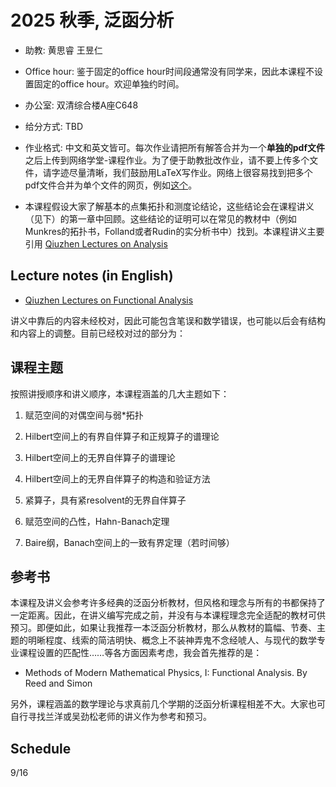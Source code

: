 # 2025 秋季, 泛函分析





- 助教: 黄思睿 王昱仁

- Office hour: 鉴于固定的office hour时间段通常没有同学来，因此本课程不设置固定的office hour。欢迎单独约时间。
  
- 办公室: 双清综合楼A座C648
  
- 给分方式: TBD
  
- 作业格式: 中文和英文皆可。每次作业请把所有解答合并为一个**单独的pdf文件**之后上传到网络学堂-课程作业。为了便于助教批改作业，请不要上传多个文件，请字迹尽量清晰，我们鼓励用LaTeX写作业。网络上很容易找到把多个pdf文件合并为单个文件的网页，例如[这个](https://www.ilovepdf.com/merge_pdf)。

- 本课程假设大家了解基本的点集拓扑和测度论结论，这些结论会在课程讲义（见下）的第一章中回顾。这些结论的证明可以在常见的教材中（例如Munkres的拓扑书，Folland或者Rudin的实分析书中）找到。本课程讲义主要引用
[Qiuzhen Lectures on Analysis](https://binguimath.github.io/Pages/2023_Analysis.html)



## Lecture notes (in English)


- [Qiuzhen Lectures on Functional Analysis](https://binguimath.github.io/Files/2025_FA.pdf)

讲义中靠后的内容未经校对，因此可能包含笔误和数学错误，也可能以后会有结构和内容上的调整。目前已经校对过的部分为：







## 课程主题


按照讲授顺序和讲义顺序，本课程涵盖的几大主题如下：

1. 赋范空间的对偶空间与弱*拓扑

2. Hilbert空间上的有界自伴算子和正规算子的谱理论

3. Hilbert空间上的无界自伴算子的谱理论

4. Hilbert空间上的无界自伴算子的构造和验证方法

5. 紧算子，具有紧resolvent的无界自伴算子
   
7. 赋范空间的凸性，Hahn-Banach定理

8. Baire纲，Banach空间上的一致有界定理（若时间够）


## 参考书

本课程及讲义会参考许多经典的泛函分析教材，但风格和理念与所有的书都保持了一定距离。因此，在讲义编写完成之前，并没有与本课程理念完全适配的教材可供预习。即便如此，如果让我推荐一本泛函分析教材，那么从教材的篇幅、节奏、主题的明晰程度、线索的简洁明快、概念上不装神弄鬼不念经唬人、与现代的数学专业课程设置的匹配性……等各方面因素考虑，我会首先推荐的是：

- Methods of Modern Mathematical Physics, I: Functional Analysis.  By Reed and Simon

另外，课程涵盖的数学理论与求真前几个学期的泛函分析课程相差不大。大家也可自行寻找兰洋或吴劲松老师的讲义作为参考和预习。


## Schedule

9/16
  

